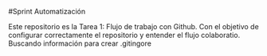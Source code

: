 #Sprint Automatización

Este repositorio es la Tarea 1: Flujo de trabajo con Github.
Con el objetivo de configurar correctamente el repositorio y entender el flujo colaboratio.
Buscando información para crear .gitingore
